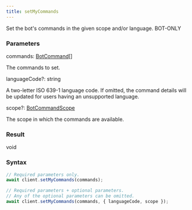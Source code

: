 ```yaml
---
title: setMyCommands
---
```


Set the bot's commands in the given scope and/or language.<span class="select-none"> <span class="inline-flex w-fit items-center"><span class="w-fit bg-dbt px-1.5 rounded-md select-none text-fgt text-[10px]">BOT-ONLY</span></span> </span>

### Parameters 

<div class="flex flex-col gap-3"><div><div class="font-mono" id="p_commands" data-anchor><span class="font-bold">commands</span><span class="opacity-50">:</span> <a href="/types/botcommand"  >BotCommand</a><span class="opacity-50">[]</span></div><div class="pl-3"><div class="no-margin">

The commands to set.

</div></div></div><div class="flex flex-col gap-3"><div><div class="flex gap-2"><div class="font-mono p" id="p_languageCode" data-anchor><span class="font-bold">languageCode</span><span class="opacity-50"><span title="Optional" class="cursor-help">?</span>:</span> <span>string</span></div></div><div class="pl-3"><div class="no-margin">

A two-letter ISO 639-1 language code. If omitted, the command details will be updated for users having an unsupported language.

</div></div></div><div><div class="flex gap-2"><div class="font-mono p" id="p_scope" data-anchor><span class="font-bold">scope</span><span class="opacity-50"><span title="Optional" class="cursor-help">?</span>:</span> <a href="/types/botcommandscope"  >BotCommandScope</a></div></div><div class="pl-3"><div class="no-margin">

The scope in which the commands are available.

</div></div></div></div></div>

### Result 

<div class="font-mono"><span>void</span></div>

### Syntax

```ts
// Required parameters only.
await client.setMyCommands(commands);

// Required parameters + optional parameters.
// Any of the optional parameters can be omitted.
await client.setMyCommands(commands, { languageCode, scope });
```



